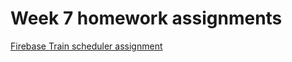 <h1>Week 7 homework assignments</h1>

<a href="https://august-johnson.github.io/week7/train-schedule/index.html">Firebase Train scheduler assignment</a>
